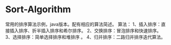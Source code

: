 # Sort-Algorithm
常用的排序算法示例，java版本。配有相应的算法简述。
算法：
1、插入排序：直接插入排序、折半插入排序和希尔排序。
2、交换排序：冒泡排序和快速排序。
3、选择排序：简单选择排序和堆排序 。
4、归并排序：二路归并排序迭代算法。
